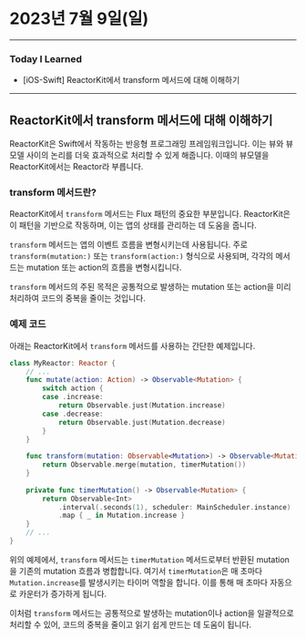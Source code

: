 # 2023년 7월 9일(일)

---

### Today I Learned 

- [iOS-Swift] ReactorKit에서 transform 메서드에 대해 이해하기

---

## ReactorKit에서 transform 메서드에 대해 이해하기

ReactorKit은 Swift에서 작동하는 반응형 프로그래밍 프레임워크입니다. 이는 뷰와 뷰모델 사이의 논리를 더욱 효과적으로 처리할 수 있게 해줍니다. 이때의 뷰모델을 ReactorKit에서는 Reactor라 부릅니다.

### transform 메서드란?

ReactorKit에서 `transform` 메서드는 Flux 패턴의 중요한 부분입니다. ReactorKit은 이 패턴을 기반으로 작동하며, 이는 앱의 상태를 관리하는 데 도움을 줍니다.

`transform` 메서드는 앱의 이벤트 흐름을 변형시키는데 사용됩니다. 주로 `transform(mutation:)` 또는 `transform(action:)` 형식으로 사용되며, 각각의 메서드는 mutation 또는 action의 흐름을 변형시킵니다.

`transform` 메서드의 주된 목적은 공통적으로 발생하는 mutation 또는 action을 미리 처리하여 코드의 중복을 줄이는 것입니다.

### 예제 코드

아래는 ReactorKit에서 `transform` 메서드를 사용하는 간단한 예제입니다.

```swift
class MyReactor: Reactor {
    // ...
    func mutate(action: Action) -> Observable<Mutation> {
        switch action {
        case .increase:
            return Observable.just(Mutation.increase)
        case .decrease:
            return Observable.just(Mutation.decrease)
        }
    }
    
    func transform(mutation: Observable<Mutation>) -> Observable<Mutation> {
        return Observable.merge(mutation, timerMutation())
    }
    
    private func timerMutation() -> Observable<Mutation> {
        return Observable<Int>
            .interval(.seconds(1), scheduler: MainScheduler.instance)
            .map { _ in Mutation.increase }
    }
    // ...
}
```

위의 예제에서, `transform` 메서드는 `timerMutation` 메서드로부터 반환된 mutation을 기존의 mutation 흐름과 병합합니다. 여기서 `timerMutation`은 매 초마다 `Mutation.increase`를 발생시키는 타이머 역할을 합니다. 이를 통해 매 초마다 자동으로 카운터가 증가하게 됩니다.

이처럼 `transform` 메서드는 공통적으로 발생하는 mutation이나 action을 일괄적으로 처리할 수 있어, 코드의 중복을 줄이고 읽기 쉽게 만드는 데 도움이 됩니다.